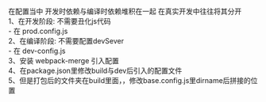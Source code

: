 #  

在配置当中 开发时依赖与编译时依赖堆积在一起 在真实开发中往往将其分开  
1、在开发阶段: 不需要丑化js代码  
        - 在 prod.config.js  
2、在编译阶段: 不需要配置devSever  
        - 在 dev-config.js  
3、安装 webpack-merge 引入配置  
4、在package.json里修改build与dev后引入的配置文件  
5、但是打包后的文件夹在build里面，，修改base.config.js里dirname后拼接的位置  
